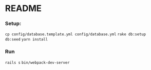 # README

### Setup:
  `cp config/database.template.yml config/database.yml`
  `rake db:setup db:seed`
  `yarn install`

### Run
  `rails s`
  `bin/webpack-dev-server`

